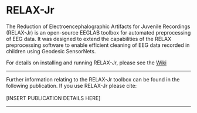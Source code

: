 # RELAX-Jr

The Reduction of Electroencephalographic Artifacts for Juvenile Recordings (RELAX-Jr) is an open-source EEGLAB toolbox for automated preprocessing of EEG data. It was designed to extend the capabilities of the RELAX preprocessing software to enable efficient cleaning of EEG data recorded in children using Geodesic SensorNets.

For details on installing and running RELAX-Jr, please see the [Wiki](https://github.com/aronthill/RELAX-Jr/wiki "RELAX-Jr Wiki") 

---
Further information relating to the RELAX-Jr toolbox can be found in the following publication. If you use RELAX-Jr please cite: <br> <br>
[INSERT PUBLICATION DETAILS HERE]

---

